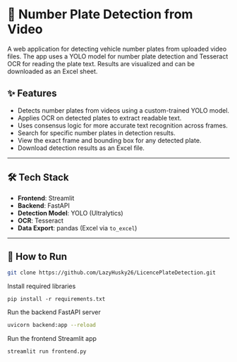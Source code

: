 # 🚗 Number Plate Detection from Video

A web application for detecting vehicle number plates from uploaded video files. The app uses a YOLO model for number plate detection and Tesseract OCR for reading the plate text. Results are visualized and can be downloaded as an Excel sheet.

## ✨ Features

- Detects number plates from videos using a custom-trained YOLO model.
- Applies OCR on detected plates to extract readable text.
- Uses consensus logic for more accurate text recognition across frames.
- Search for specific number plates in detection results.
- View the exact frame and bounding box for any detected plate.
- Download detection results as an Excel file.

---

## 🛠️ Tech Stack

- **Frontend**: Streamlit
- **Backend**: FastAPI
- **Detection Model**: YOLO (Ultralytics)
- **OCR**: Tesseract
- **Data Export**: pandas (Excel via `to_excel`)

---

## 🚀 How to Run

```bash
git clone https://github.com/LazyHusky26/LicencePlateDetection.git
```

Install required libraries

```
pip install -r requirements.txt
```

Run the backend FastAPI server

```bash
uvicorn backend:app --reload
```

Run the frontend Streamlit app

```bash
streamlit run frontend.py
```
